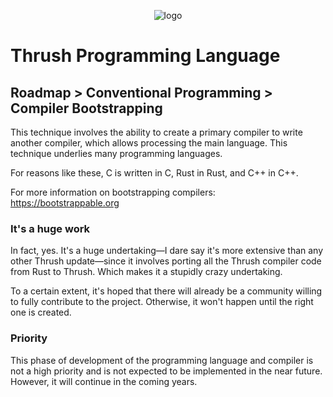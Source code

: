 <p align="center">
  <img src= "https://github.com/thrushlang/thrushc/blob/master/assets/thrushlang-v1.6.png" alt= "logo" style= "width: 2hv; height: 2hv;"> </img>
</p>

# Thrush Programming Language 

## Roadmap > Conventional Programming > Compiler Bootstrapping

This technique involves the ability to create a primary compiler to write another compiler, which allows processing the main language. This technique underlies many programming languages.

For reasons like these, C is written in C, Rust in Rust, and C++ in C++.

For more information on bootstrapping compilers: https://bootstrappable.org

### It's a huge work

In fact, yes. It's a huge undertaking—I dare say it's more extensive than any other Thrush update—since it involves porting all the Thrush compiler code from Rust to Thrush. Which makes it a stupidly crazy undertaking.

To a certain extent, it's hoped that there will already be a community willing to fully contribute to the project. Otherwise, it won't happen until the right one is created.

### Priority

This phase of development of the programming language and compiler is not a high priority and is not expected to be implemented in the near future. However, it will continue in the coming years.